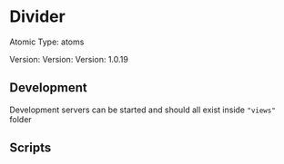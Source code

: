 # Divider

Atomic Type: atoms

Version: Version: Version: 1.0.19






## Development

Development servers can be started and should all exist inside `"views"` folder

## Scripts
